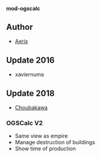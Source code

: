 #### mod-ogscalc

## Author

- [Aeris](https://github.com/aeris)

## Update 2016

- xaviernuma

## Update 2018

- [Choubakawa](https://github.com/Choubakawa)

### OGSCalc V2

- Same view as empire
- Manage destruction of buildings
- Show time of production

